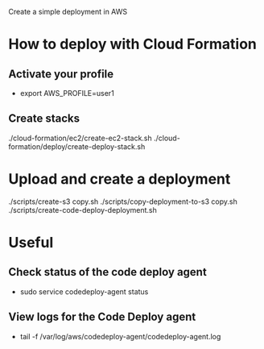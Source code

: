 Create a simple deployment in AWS

# How to deploy with Cloud Formation

## Activate your profile
- export AWS_PROFILE=user1

## Create stacks
./cloud-formation/ec2/create-ec2-stack.sh
./cloud-formation/deploy/create-deploy-stack.sh 

# Upload and create a deployment
./scripts/create-s3 copy.sh
./scripts/copy-deployment-to-s3 copy.sh
./scripts/create-code-deploy-deployment.sh

# Useful

## Check status of the code deploy agent
- sudo service codedeploy-agent status

## View logs for the Code Deploy agent
- tail -f /var/log/aws/codedeploy-agent/codedeploy-agent.log
